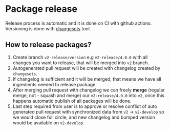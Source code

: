 # Package release

Release process is automatic and it is done on CI with github actions. Versioning is done with [changesets](https://github.com/changesets/changesets) tool.

## How to release packages?

1. Create branch `v2-release/version` e.g `v2-release/4.0.0` with all changes you want to release, that will be merged into `v2` branch.
2. Autogenerated pull request will be created with changelog created by `changesets`.
3. If changelog is sufficient and it will be merged, that means we have all ingredients needed to release package.
4. After merging pull request with changelog we can freely **merge** (regular merge, not - squash and merge) our `v2-release/4.0.0` into `v2`, once this happens automatic publish of all packages will be done.
5. Last step required from user is to approve or resolve conflict of auto generated pull request with synchronized data from `v2` -> `v2-develop` so we would close full circle, and new changelog and bumped version would be available on `v2-develop`.

